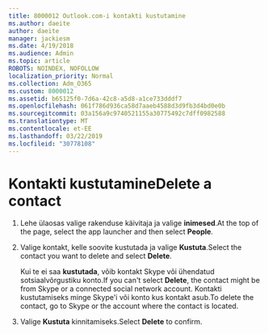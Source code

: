 ```yaml
---
title: 8000012 Outlook.com-i kontakti kustutamine
ms.author: daeite
author: daeite
manager: jackiesm
ms.date: 4/19/2018
ms.audience: Admin
ms.topic: article
ROBOTS: NOINDEX, NOFOLLOW
localization_priority: Normal
ms.collection: Adm_O365
ms.custom: 8000012
ms.assetid: b65125f0-7d6a-42c8-a5d8-a1ce733dddf7
ms.openlocfilehash: 061f786d936ca58d7aaeb4588d3d9fb3d4bd0e0b
ms.sourcegitcommit: 03a156a9c9740521155a30775492c7dff0982588
ms.translationtype: MT
ms.contentlocale: et-EE
ms.lasthandoff: 03/22/2019
ms.locfileid: "30778108"
---
```

# <a name="delete-a-contact"></a><span data-ttu-id="5f422-102">Kontakti kustutamine</span><span class="sxs-lookup"><span data-stu-id="5f422-102">Delete a contact</span></span>

1. <span data-ttu-id="5f422-103">Lehe ülaosas valige rakenduse käivitaja ja valige **inimesed**.</span><span class="sxs-lookup"><span data-stu-id="5f422-103">At the top of the page, select the app launcher  and then select **People**.</span></span> 
    
2. <span data-ttu-id="5f422-104">Valige kontakt, kelle soovite kustutada ja valige **Kustuta**.</span><span class="sxs-lookup"><span data-stu-id="5f422-104">Select the contact you want to delete and select **Delete**.</span></span>
    
    <span data-ttu-id="5f422-105">Kui te ei saa **kustutada**, võib kontakt Skype või ühendatud sotsiaalvõrgustiku konto.</span><span class="sxs-lookup"><span data-stu-id="5f422-105">If you can't select **Delete**, the contact might be from Skype or a connected social network account.</span></span> <span data-ttu-id="5f422-106">Kontakti kustutamiseks minge Skype'i või konto kus kontakt asub.</span><span class="sxs-lookup"><span data-stu-id="5f422-106">To delete the contact, go to Skype or the account where the contact is located.</span></span>
    
3. <span data-ttu-id="5f422-107">Valige **Kustuta** kinnitamiseks.</span><span class="sxs-lookup"><span data-stu-id="5f422-107">Select **Delete** to confirm.</span></span> 
    

